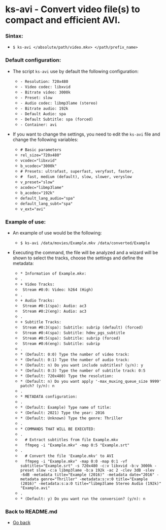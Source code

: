ks-avi - Convert video file(s) to compact and efficient AVI.
============================================================

### Sintax:

  * `$ ks-avi </absolute/path/video.mkv> </path/prefix_name>`

### Default configuration:

  * The script `ks-avi` use by default the following configuration:
  
    * `- Resolution: 720x480`
    * `- Video codec: libxvid`
    * `- Bitrate video: 3000k`
    * `- Preset: slow`
    * `- Audio codec: libmp3lame (stereo)`
    * `- Bitrate audio: 192k`
    * `- Default Audio: spa`
    * `- Default Subtitle: spa (forced)`
    * `- Container: avi`
    
  * If you want to change the settings, you need to edit the `ks-avi` file and change the following variables:

    * `# Basic parameters`
    * `rel_size="720x480"`
    * `vcodec="libxvid"`
    * `b_vcodec="3000k"`
    * `# Presets: ultrafast, superfast, veryfast, faster,`
    * `#  fast, medium (default), slow, slower, veryslow`
    * `v_preset="slow"`
    * `acodec="libmp3lame"`
    * `b_acodec="192k"`
    * `default_lang_audio="spa"`
    * `default_lang_subt="spa"`
    * `v_ext="avi"`
    
### Example of use:

  * An example of use would be the following:
  
    * `$ ks-avi /data/movies/Example.mkv /data/converted/Example`
    
  * Executing the command, the file will be analyzed and a wizard will be shown to select the tracks, choose the settings and define the metadata:

    * `* Information of Example.mkv:`
    * `.`
    * `+ Video Tracks:`
    * ` Stream #0:0: Video: h264 (High)`
    * `.`
    * `+ Audio Tracks:`
    * ` Stream #0:1(spa): Audio: ac3`
    * ` Stream #0:2(eng): Audio: ac3`
    * `.`
    * `+ Subtitle Tracks:`
    * ` Stream #0:3(spa): Subtitle: subrip (default) (forced)`
    * ` Stream #0:4(spa): Subtitle: hdmv_pgs_subtitle`
    * ` Stream #0:5(spa): Subtitle: subrip (forced)`
    * ` Stream #0:6(eng): Subtitle: subrip`
    * `.`
    * `* (Default: 0:0) Type the number of video track: `
    * `* (Default: 0:1) Type the number of audio track: `
    * `* (Default: n) Do you want include subtitles? (y/n): y`
    * `* (Default: 0:3) Type the number of subtitle track: 0:5`
    * `* (Default: 720x480) Type the resolution: `
    * `* (Default: n) Do you want apply '-max_muxing_queue_size 9999' patch? (y/n): n`
    * `.`
    * `* METADATA configuration:`
    * `.`
    * `* (Default: Example) Type name of title: `
    * `* (Default: 2021) Type the year: 2016`
    * `* (Default: Unknown) Type the genre: Thriller`
    * `.`
    * `* COMMANDS THAT WILL BE EXECUTED:`
    * `.`
    * `  # Extract subtitles from file Example.mkv`
    * `  ffmpeg -i "Example.mkv" -map 0:5 "Example.srt"`
    * `.`
    * `  # Convert the file 'Example.mkv' to AVI`
    * `  ffmpeg -i "Example.mkv" -map 0:0 -map 0:1 -vf subtitles="Example.srt" -s 720x480 -c:v libxvid -b:v 3000k -preset slow -c:a libmp3lame -b:a 192k -ac 2 -clev 3dB -slev -6dB -metadata title="Example (2016)" -metadata date="2016" -metadata genre="Thriller" -metadata:s:v:0 title="Example (2016)" -metadata:s:a:0 title="libmp3lame Stereo Audio (192k)" "Example.avi"`
    * `.`
    * `* (Default: y) Do you want run the conversion? (y/n): n`
    
### Back to README.md
    
* [Go back](https://github.com/q3aql/ks-tools/blob/main/README.md)
  